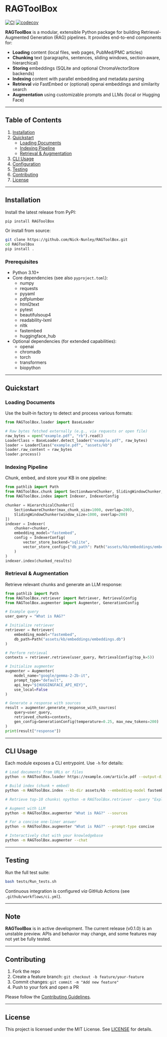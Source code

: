 # RAGToolBox

[![CI](https://github.com/Nick-Nunley/RAGToolBox/actions/workflows/CI.yml/badge.svg)](https://github.com/Nick-Nunley/RAGToolBox/actions/workflows/CI.yml)
[![codecov](https://codecov.io/github/Nick-Nunley/RAGToolBox/graph/badge.svg?token=MUXZWZMZV0)](https://codecov.io/github/Nick-Nunley/RAGToolBox)

**RAGToolBox** is a modular, extensible Python package for building Retrieval-Augmented Generation (RAG) pipelines. It provides end-to-end components for:

* **Loading** content (local files, web pages, PubMed/PMC articles)
* **Chunking** text (paragraphs, sentences, sliding windows, section‑aware, hierarchical)
* **Storing** embeddings (SQLite and optional ChromaVectorStore backends)
* **Indexing** content with parallel embedding and metadata parsing
* **Retrieval** *via* FastEmbed or (optional) openai embeddings and similarity search
* **Augmentation** using customizable prompts and LLMs (local or Hugging Face)

---

## Table of Contents

1. [Installation](#installation)
2. [Quickstart](#quickstart)
    * [Loading Documents](#loading-documents)
    * [Indexing Pipeline](#indexing-pipeline)
    * [Retrieval & Augmentation](#retrieval--augmentation)
3. [CLI Usage](#cli-usage)
4. [Configuration](#configuration)
5. [Testing](#testing)
6. [Contributing](#contributing)
7. [License](#license)

---

## Installation

Install the latest release from PyPI:

```bash
pip install RAGToolBox
```

Or install from source:

```bash
git clone https://github.com/Nick-Nunley/RAGToolBox.git
cd RAGToolBox
pip install .
```

### Prerequisites

* Python 3.10+
* Core dependencies (see also `pyproject.toml`):
    * numpy
    * requests
    * pyyaml
    * pdfplumber
    * html2text
    * pytest
    * beautifulsoup4
    * readability-lxml
    * nltk
    * fastembed
    * huggingface_hub
* Optional dependencies (for extended capabilities):
    * openai
    * chromadb
    * torch
    * transformers
    * biopython

---

## Quickstart

### Loading Documents

Use the built‑in factory to detect and process various formats:

```python
from RAGToolBox.loader import BaseLoader

# Raw bytes fetched externally (e.g., via requests or open file)
raw_bytes = open("example.pdf", "rb").read()
LoaderClass = BaseLoader.detect_loader("example.pdf", raw_bytes)
loader = LoaderClass("example.pdf", "assets/kb")
loader.raw_content = raw_bytes
loader.process()
```

### Indexing Pipeline

Chunk, embed, and store your KB in one pipeline:

```python
from pathlib import Path
from RAGToolBox.chunk import SectionAwareChunker, SlidingWindowChunker, HierarchicalChunker
from RAGToolBox.index import Indexer, IndexerConfig

chunker = HierarchicalChunker([
    SectionAwareChunker(max_chunk_size=1000, overlap=200),
    SlidingWindowChunker(window_size=1000, overlap=200)
])
indexer = Indexer(
    chunker=chunker,
    embedding_model="fastembed",
    config = IndexerConfig(
        vector_store_backend="sqlite",
        vector_store_config={"db_path": Path("assets/kb/embeddings/embeddings.db")}
    )
)
indexer.index(chunked_results)
```

### Retrieval & Augmentation

Retrieve relevant chunks and generate an LLM response:

```python
from pathlib import Path
from RAGToolBox.retriever import Retriever, RetrievalConfig
from RAGToolBox.augmenter import Augmenter, GenerationConfig

# Example query
user_query = "What is RAG?"

# Initialize retriever
retriever = Retriever(
    embedding_model="fastembed",
    db_path=Path("assets/kb/embeddings/embeddings.db")
)

# Perform retrieval
contexts = retriever.retrieve(user_query, RetrievalConfig(top_k=5))

# Initialize augmenter
augmenter = Augmenter(
    model_name="google/gemma-2-2b-it",
    prompt_type="default",
    api_key="${HUGGINGFACE_API_KEY}",
    use_local=False
)

# Generate a response with sources
result = augmenter.generate_response_with_sources(
    query=user_query,
    retrieved_chunks=contexts,
    gen_config=GenerationConfig(temperature=0.25, max_new_tokens=200)
)
print(result["response"])
```

---

## CLI Usage

Each module exposes a CLI entrypoint. Use `-h` for details:

```bash
# Load documents from URLs or files
python -m RAGToolBox.loader https://example.com/article.pdf --output-dir assets/kb

# Build index (chunk + embed)
python -m RAGToolBox.index --kb-dir assets/kb --embedding-model fastembed --vector-store sqlite

# Retrieve top-10 chunks\ npython -m RAGToolBox.retriever --query "Explain RAG" --embedding-model openai

# Augment with LLM
python -m RAGToolBox.augmenter "What is RAG?" --sources

# For a concise one-liner answer
python -m RAGToolBox.augmenter "What is RAG?" --prompt-type concise

# Interactively chat with your knowledgebase
python -m RAGToolBox.augmenter --chat
```

---

## Testing

Run the full test suite:

```bash
bash tests/Run_tests.sh
```

Continuous integration is configured *via* GitHub Actions (see `.github/workflows/ci.yml`).

---

## Note

**RAGToolBox** is in active development. The current release (v0.1.0) is an unstable preview. APIs and behavior may change, and some features may not yet be fully tested.

---

## Contributing

1. Fork the repo
2. Create a feature branch: `git checkout -b feature/your-feature`
3. Commit changes: `git commit -m "Add new feature"`
4. Push to your fork and open a PR

Please follow the [Contributing Guidelines](CONTRIBUTING.md).

---

## License

This project is licensed under the MIT License. See [LICENSE](LICENSE) for details.
